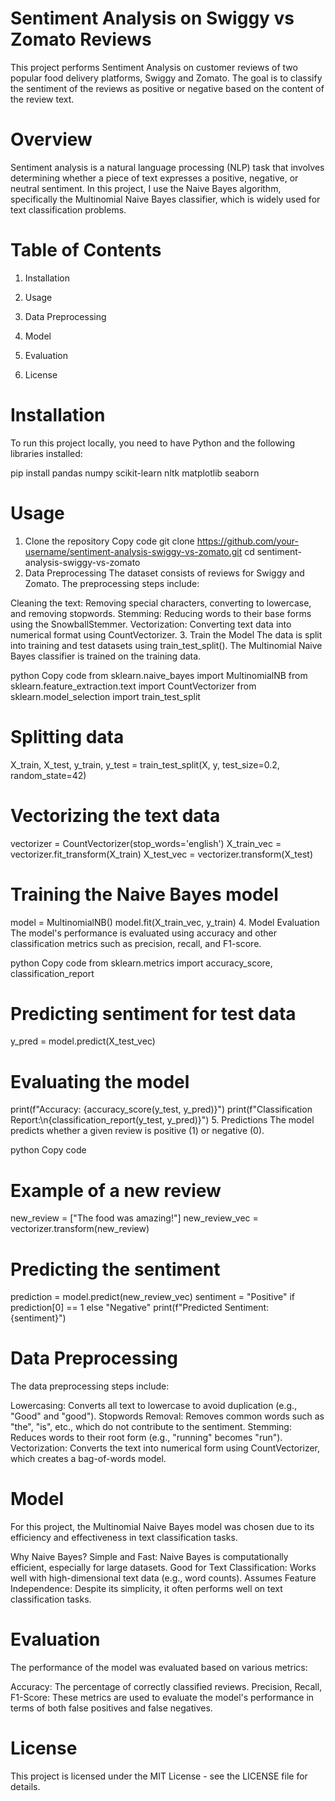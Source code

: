 # Sentiment Analysis on Swiggy vs Zomato Reviews


This project performs Sentiment Analysis on customer reviews of two popular food delivery platforms, Swiggy and Zomato.
The goal is to classify the sentiment of the reviews as positive or negative based on the content of the review text.

# Overview
Sentiment analysis is a natural language processing (NLP) task that involves determining whether a piece of text expresses a positive, negative, or neutral sentiment.
In this project, I use the Naive Bayes algorithm, specifically the Multinomial Naive Bayes classifier, which is widely used for text classification problems.

# Table of Contents

1. Installation

2. Usage

3. Data Preprocessing

4. Model

5. Evaluation

6. License

# Installation

To run this project locally, you need to have Python and the following libraries installed:

pip install pandas numpy scikit-learn nltk matplotlib seaborn


# Usage
1. Clone the repository
Copy code
git clone https://github.com/your-username/sentiment-analysis-swiggy-vs-zomato.git
cd sentiment-analysis-swiggy-vs-zomato
2. Data Preprocessing
The dataset consists of reviews for Swiggy and Zomato. The preprocessing steps include:

Cleaning the text: Removing special characters, converting to lowercase, and removing stopwords.
Stemming: Reducing words to their base forms using the SnowballStemmer.
Vectorization: Converting text data into numerical format using CountVectorizer.
3. Train the Model
The data is split into training and test datasets using train_test_split(). The Multinomial Naive Bayes classifier is trained on the training data.

python
Copy code
from sklearn.naive_bayes import MultinomialNB
from sklearn.feature_extraction.text import CountVectorizer
from sklearn.model_selection import train_test_split

# Splitting data
X_train, X_test, y_train, y_test = train_test_split(X, y, test_size=0.2, random_state=42)

# Vectorizing the text data
vectorizer = CountVectorizer(stop_words='english')
X_train_vec = vectorizer.fit_transform(X_train)
X_test_vec = vectorizer.transform(X_test)

# Training the Naive Bayes model
model = MultinomialNB()
model.fit(X_train_vec, y_train)
4. Model Evaluation
The model's performance is evaluated using accuracy and other classification metrics such as precision, recall, and F1-score.

python
Copy code
from sklearn.metrics import accuracy_score, classification_report

# Predicting sentiment for test data
y_pred = model.predict(X_test_vec)

# Evaluating the model
print(f"Accuracy: {accuracy_score(y_test, y_pred)}")
print(f"Classification Report:\n{classification_report(y_test, y_pred)}")
5. Predictions
The model predicts whether a given review is positive (1) or negative (0).

python
Copy code
# Example of a new review
new_review = ["The food was amazing!"]
new_review_vec = vectorizer.transform(new_review)

# Predicting the sentiment
prediction = model.predict(new_review_vec)
sentiment = "Positive" if prediction[0] == 1 else "Negative"
print(f"Predicted Sentiment: {sentiment}")
# Data Preprocessing
The data preprocessing steps include:

Lowercasing: Converts all text to lowercase to avoid duplication (e.g., "Good" and "good").
Stopwords Removal: Removes common words such as "the", "is", etc., which do not contribute to the sentiment.
Stemming: Reduces words to their root form (e.g., "running" becomes "run").
Vectorization: Converts the text into numerical form using CountVectorizer, which creates a bag-of-words model.

# Model
For this project, the Multinomial Naive Bayes model was chosen due to its efficiency and effectiveness in text classification tasks.

Why Naive Bayes?
Simple and Fast: Naive Bayes is computationally efficient, especially for large datasets.
Good for Text Classification: Works well with high-dimensional text data (e.g., word counts).
Assumes Feature Independence: Despite its simplicity, it often performs well on text classification tasks.

# Evaluation
The performance of the model was evaluated based on various metrics:

Accuracy: The percentage of correctly classified reviews.
Precision, Recall, F1-Score: These metrics are used to evaluate the model's performance in terms of both false positives and false negatives.
# License
This project is licensed under the MIT License - see the LICENSE file for details.
